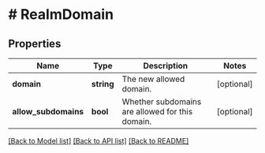 # # RealmDomain

## Properties

Name | Type | Description | Notes
------------ | ------------- | ------------- | -------------
**domain** | **string** | The new allowed domain. | [optional]
**allow_subdomains** | **bool** | Whether subdomains are allowed for this domain. | [optional]

[[Back to Model list]](../../README.md#models) [[Back to API list]](../../README.md#endpoints) [[Back to README]](../../README.md)
